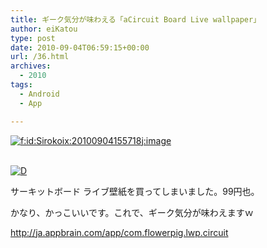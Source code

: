 ```yaml
---
title: ギーク気分が味わえる「aCircuit Board Live wallpaper」
author: eiKatou
type: post
date: 2010-09-04T06:59:15+00:00
url: /36.html
archives:
  - 2010
tags:
  - Android
  - App

---
```

<div class="section">
  <p>
    <a href="http://f.hatena.ne.jp/Sirokoix/20100904155718" class="hatena-fotolife" target="_blank"><img src="http://cdn-ak.f.st-hatena.com/images/fotolife/S/Sirokoix/20100904/20100904155718.jpg" alt="f:id:Sirokoix:20100904155718j:image" title="f:id:Sirokoix:20100904155718j:image" class="hatena-fotolife" /></a>
  </p>
  
  <p>
    <br /> <a href="http://d.hatena.ne.jp/video/youtube/uBoiS1NBf_M" alt="この動画を含む日記"><img src="http://d.hatena.ne.jp/images/d_entry.gif" alt="D" border="0" style="vertical-align: bottom;" title="この動画を含む日記" /></a>
  </p>
  
  <p>
    サーキットボード ライブ壁紙を買ってしまいました。99円也。
  </p>
  
  <p>
    かなり、かっこいいです。これで、ギーク気分が味わえますｗ
  </p>
  
  <p>
    <a href="http://ja.appbrain.com/app/com.flowerpig.lwp.circuit" target="_blank">http://ja.appbrain.com/app/com.flowerpig.lwp.circuit</a>
  </p>
</div>
